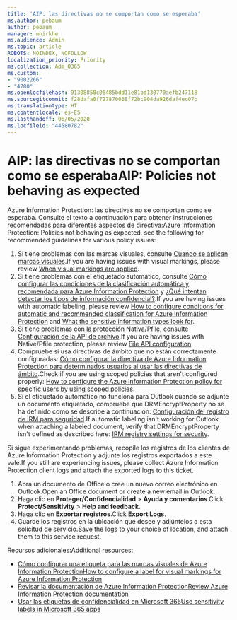 ```yaml
---
title: 'AIP: las directivas no se comportan como se esperaba'
ms.author: pebaum
author: pebaum
manager: mnirkhe
ms.audience: Admin
ms.topic: article
ROBOTS: NOINDEX, NOFOLLOW
localization_priority: Priority
ms.collection: Adm_O365
ms.custom:
- "9002266"
- "4780"
ms.openlocfilehash: 91308850c06485bdd11e81bd130770aefb247118
ms.sourcegitcommit: f28dafa0f727870038f72bc904da926daf4ec07b
ms.translationtype: HT
ms.contentlocale: es-ES
ms.lasthandoff: 06/05/2020
ms.locfileid: "44580782"
---
```

# <a name="aip-policies-not-behaving-as-expected"></a><span data-ttu-id="03ecc-102">AIP: las directivas no se comportan como se esperaba</span><span class="sxs-lookup"><span data-stu-id="03ecc-102">AIP: Policies not behaving as expected</span></span>

<span data-ttu-id="03ecc-103">Azure Information Protection: las directivas no se comportan como se esperaba. Consulte el texto a continuación para obtener instrucciones recomendadas para diferentes aspectos de directiva:</span><span class="sxs-lookup"><span data-stu-id="03ecc-103">Azure Information Protection: Policies not behaving as expected, see the following for recommended guidelines for various policy issues:</span></span>

1. <span data-ttu-id="03ecc-104">Si tiene problemas con las marcas visuales, consulte [Cuando se aplican marcas visuales](https://docs.microsoft.com/azure/information-protection/configure-policy-markings#when-visual-markings-are-applied).</span><span class="sxs-lookup"><span data-stu-id="03ecc-104">If you are having issues with visual markings, please review [When visual markings are applied](https://docs.microsoft.com/azure/information-protection/configure-policy-markings#when-visual-markings-are-applied).</span></span>
2. <span data-ttu-id="03ecc-105">Si tiene problemas con el etiquetado automático, consulte [Cómo configurar las condiciones de la clasificación automática y recomendada para Azure Information Protection](https://docs.microsoft.com/azure/information-protection/configure-policy-classification) y [¿Qué intentan detectar los tipos de información confidencial?](https://docs.microsoft.com/microsoft-365/compliance/sensitive-information-type-entity-definitions).</span><span class="sxs-lookup"><span data-stu-id="03ecc-105">If you are having issues with automatic labeling, please review [How to configure conditions for automatic and recommended classification for Azure Information Protection](https://docs.microsoft.com/azure/information-protection/configure-policy-classification) and [What the sensitive information types look for](https://docs.microsoft.com/microsoft-365/compliance/sensitive-information-type-entity-definitions).</span></span>
3. <span data-ttu-id="03ecc-106">Si tiene problemas con la protección Nativa/Pfile, consulte [Configuración de la API de archivo](https://docs.microsoft.com/azure/information-protection/develop/file-api-configuration).</span><span class="sxs-lookup"><span data-stu-id="03ecc-106">If you are having issues with Native/Pfile protection, please review [File API configuration](https://docs.microsoft.com/azure/information-protection/develop/file-api-configuration).</span></span>
4. <span data-ttu-id="03ecc-107">Compruebe si usa directivas de ámbito que no están correctamente configuradas: [Cómo configurar la directiva de Azure Information Protection para determinados usuarios al usar las directivas de ámbito](https://docs.microsoft.com/azure/information-protection/configure-policy-scope).</span><span class="sxs-lookup"><span data-stu-id="03ecc-107">Check if you are using scoped policies that aren't configured properly: [How to configure the Azure Information Protection policy for specific users by using scoped policies](https://docs.microsoft.com/azure/information-protection/configure-policy-scope).</span></span>
5. <span data-ttu-id="03ecc-108">Si el etiquetado automático no funciona para Outlook cuando se adjunte un documento etiquetado, compruebe que DRMEncryptProperty no se ha definido como se describe a continuación: [Configuración del registro de IRM para seguridad](https://docs.microsoft.com/deployoffice/security/protect-sensitive-messages-and-documents-by-using-irm-in-office#office-2016-irm-registry-key-options).</span><span class="sxs-lookup"><span data-stu-id="03ecc-108">If automatic labeling isn't working for Outlook when attaching a labeled document, verify that DRMEncryptProperty isn't defined as described here: [IRM registry settings for security](https://docs.microsoft.com/deployoffice/security/protect-sensitive-messages-and-documents-by-using-irm-in-office#office-2016-irm-registry-key-options).</span></span>

<span data-ttu-id="03ecc-109">Si sigue experimentando problemas, recopile los registros de los clientes de Azure Information Protection y adjunte los registros exportados a este vale.</span><span class="sxs-lookup"><span data-stu-id="03ecc-109">If you still are experiencing issues, please collect Azure Information Protection client logs and attach the exported logs to this ticket.</span></span>

1. <span data-ttu-id="03ecc-110">Abra un documento de Office o cree un nuevo correo electrónico en Outlook.</span><span class="sxs-lookup"><span data-stu-id="03ecc-110">Open an Office document or create a new email in Outlook.</span></span>
2. <span data-ttu-id="03ecc-111">Haga clic en **Proteger/Confidencialidad** > **Ayuda y comentarios**.</span><span class="sxs-lookup"><span data-stu-id="03ecc-111">Click **Protect/Sensitivity** > **Help and feedback**.</span></span>
3. <span data-ttu-id="03ecc-112">Haga clic en **Exportar registros**.</span><span class="sxs-lookup"><span data-stu-id="03ecc-112">Click **Export Logs**.</span></span>
4. <span data-ttu-id="03ecc-113">Guarde los registros en la ubicación que desee y adjúntelos a esta solicitud de servicio.</span><span class="sxs-lookup"><span data-stu-id="03ecc-113">Save the logs to your choice of location, and attach them to this service request.</span></span>

<span data-ttu-id="03ecc-114">Recursos adicionales:</span><span class="sxs-lookup"><span data-stu-id="03ecc-114">Additional resources:</span></span>

- [<span data-ttu-id="03ecc-115">Cómo configurar una etiqueta para las marcas visuales de Azure Information Protection</span><span class="sxs-lookup"><span data-stu-id="03ecc-115">How to configure a label for visual markings for Azure Information Protection</span></span>](https://docs.microsoft.com/azure/information-protection/configure-policy-markings)
- [<span data-ttu-id="03ecc-116">Revisar la documentación de Azure Information Protection</span><span class="sxs-lookup"><span data-stu-id="03ecc-116">Review Azure Information Protection documentation</span></span>](https://docs.microsoft.com/azure/information-protection/what-is-information-protection)
- [<span data-ttu-id="03ecc-117">Usar las etiquetas de confidencialidad en Microsoft 365</span><span class="sxs-lookup"><span data-stu-id="03ecc-117">Use sensitivity labels in Microsoft 365 apps</span></span>](https://docs.microsoft.com/microsoft-365/compliance/sensitivity-labels-office-apps)

